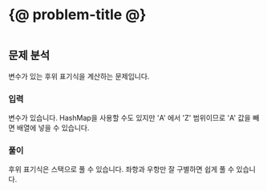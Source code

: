 # {@ problem-title @}

~~~problem-info-table
~~~

## 문제 분석

변수가 있는 후위 표기식을 계산하는 문제입니다.

### 입력

변수가 있습니다. HashMap을 사용할 수도 있지만 'A' 에서 'Z' 범위이므로 'A' 값을 빼면 배열에 넣을 수 있습니다.

### 풀이

후위 표기식은 스택으로 풀 수 있습니다. 좌항과 우항만 잘 구별하면 쉽게 풀 수 있습니다.
